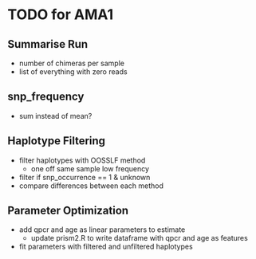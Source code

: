 # TODO for AMA1

## Summarise Run
- number of chimeras per sample
- list of everything with zero reads

## snp_frequency
- sum instead of mean?

## Haplotype Filtering
- filter haplotypes with OOSSLF method
  - one off same sample low frequency
- filter if snp_occurrence == 1 & unknown
- compare differences between each method

## Parameter Optimization
- add qpcr and age as linear parameters to estimate
  - update prism2.R to write dataframe with qpcr and age as features
- fit parameters with filtered and unfiltered haplotypes
